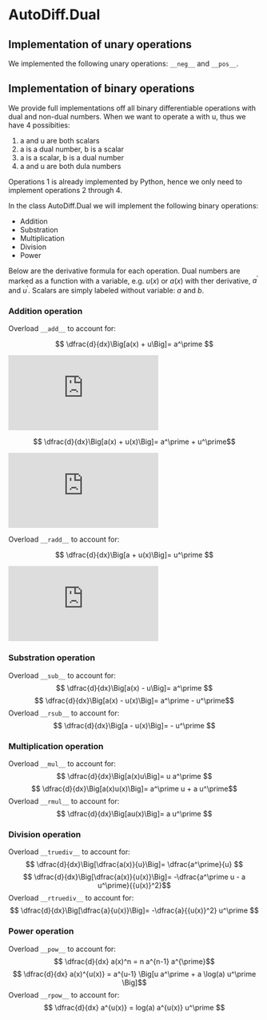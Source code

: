 # AutoDiff.Dual

## Implementation of unary operations
We implemented the following unary operations:
``__neg__`` and ``__pos__``.

## Implementation of binary operations

We provide full implementations off all binary differentiable operations with dual and non-dual numbers. When we want to operate a with u, thus we have 4 possibities: 

1. a and u are both scalars
2. a is a dual number, b is a scalar
3. a is a scalar, b is a dual number
4. a and u are both dula numbers

Operations 1 is already implemented by Python, hence we only need to implement operations 2 through 4.

In the class AutoDiff.Dual we will implement the following binary operations:
* Addition
* Substration
* Multiplication
* Division
* Power

Below are the derivative formula for each operation. Dual numbers are marked as a function with a variable, e.g. $u(x)$ or $a(x)$ with ther derivative, $a^{\prime}$ and $u^{\prime}$. Scalars are simply labeled without variable: $a$ and $b$. 

### Addition operation
Overload `__add__` to account for:

$$ \dfrac{d}{dx}\Big[a(x) + u\Big]= a^\prime $$

![first equation](http://latex.codecogs.com/gif.latex?%5Cdfrac%7Bd%7D%7Bdx%7D%5CBig%5Ba%28x%29%20&plus;%20u%5CBig%5D%3D%20a%5E%5Cprime)

$$ \dfrac{d}{dx}\Big[a(x) + u(x)\Big]= a^\prime + u^\prime$$

![second equation](http://latex.codecogs.com/gif.latex?%5Cdfrac%7Bd%7D%7Bdx%7D%5CBig%5Ba%28x%29%20&plus;%20u%28x%29%5CBig%5D%3D%20a%5E%5Cprime%20&plus;%20u%5E%5Cprime)

Overload `__radd__` to account for:

$$ \dfrac{d}{dx}\Big[a + u(x)\Big]= u^\prime $$

![third equation](http://latex.codecogs.com/gif.latex?%5Cdfrac%7Bd%7D%7Bdx%7D%5CBig%5Ba%20&plus;%20u%28x%29%5CBig%5D%3D%20u%5E%5Cprime)

### Substration operation
Overload `__sub__` to account for:
$$ \dfrac{d}{dx}\Big[a(x) - u\Big]= a^\prime $$
$$ \dfrac{d}{dx}\Big[a(x) - u(x)\Big]= a^\prime - u^\prime$$
Overload `__rsub__` to account for:
$$ \dfrac{d}{dx}\Big[a - u(x)\Big]= - u^\prime $$


### Multiplication operation
Overload `__mul__` to account for:
$$ \dfrac{d}{dx}\Big[a(x)u\Big]= u a^\prime $$
$$ \dfrac{d}{dx}\Big[a(x)u(x)\Big]= a^\prime u + a u^\prime$$
Overload `__rmul__` to account for:
$$ \dfrac{d}{dx}\Big[au(x)\Big]= a u^\prime $$


### Division operation
Overload `__truediv__` to account for:
$$ \dfrac{d}{dx}\Big[\dfrac{a(x)}{u}\Big]= \dfrac{a^\prime}{u} $$
$$ \dfrac{d}{dx}\Big[\dfrac{a(x)}{u(x)}\Big]= -\dfrac{a^\prime u - a u^\prime}{{u(x)}^2}$$
Overload `__rtruediv__` to account for:
$$ \dfrac{d}{dx}\Big[\dfrac{a}{u(x)}\Big]= -\dfrac{a}{{u(x)}^2} u^\prime $$


### Power operation
Overload `__pow__` to account for:
$$ \dfrac{d}{dx} a(x)^n = n a^{n-1} a^{\prime}$$
$$ \dfrac{d}{dx} a(x)^{u(x)} = a^{u-1} \Big[u a^\prime + a \log(a) u^\prime \Big]$$
Overload `__rpow__` to account for:
$$ \dfrac{d}{dx} a^{u(x)} = log(a) a^{u(x)} u^\prime $$
